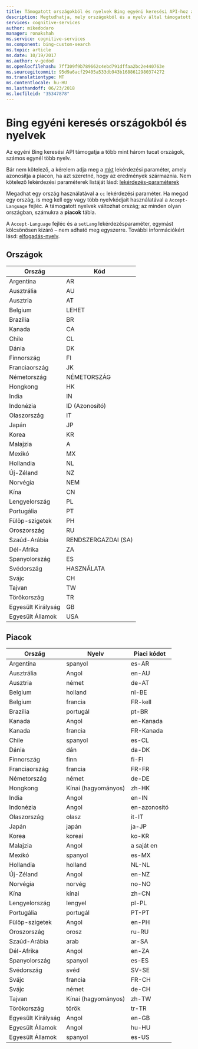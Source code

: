 ```yaml
---
title: Támogatott országokból és nyelvek Bing egyéni keresési API-hoz az Azure-on |} Microsoft Docs
description: Megtudhatja, mely országokból és a nyelv által támogatott, a Bing egyéni keresési API.
services: cognitive-services
author: mikedodaro
manager: ronakshah
ms.service: cognitive-services
ms.component: bing-custom-search
ms.topic: article
ms.date: 10/19/2017
ms.author: v-gedod
ms.openlocfilehash: 7ff309f9b789662c4ebd791dffaa2bc2e440763e
ms.sourcegitcommit: 95d9a6acf29405a533db943b1688612980374272
ms.translationtype: MT
ms.contentlocale: hu-HU
ms.lasthandoff: 06/23/2018
ms.locfileid: "35347878"
---
```

# <a name="bing-custom-search-countries-and-languages"></a>Bing egyéni keresés országokból és nyelvek

Az egyéni Bing keresési API támogatja a több mint három tucat országok, számos egynél több nyelv. 

Bár nem kötelező, a kérelem adja meg a [mkt](https://docs.microsoft.com/rest/api/cognitiveservices/bing-custom-search-api-v7-reference#mkt) lekérdezési paraméter, amely azonosítja a piacon, ha azt szeretné, hogy az eredmények származnia. Nem kötelező lekérdezési paraméterek listáját lásd: [lekérdezés-paraméterek](https://docs.microsoft.com/rest/api/cognitiveservices/bing-custom-search-api-v7-reference#query-parameters)

Megadhat egy ország használatával a `cc` lekérdezési paraméter. Ha megad egy ország, is meg kell egy vagy több nyelvkódjait használatával a `Accept-Language` fejléc. A támogatott nyelvek változhat ország; az minden olyan országban, számukra a **piacok** tábla.

A `Accept-Language` fejléc és a `setLang` lekérdezésparaméter, egymást kölcsönösen kizáró – nem adható meg egyszerre. További információkért lásd: [elfogadás-nyelv](https://docs.microsoft.com/rest/api/cognitiveservices/bing-custom-search-api-v7-reference#acceptlanguage).

## <a name="countries"></a>Országok

|Ország|Kód|
|-------|----|
|Argentína|AR|
|Ausztrália|AU|
|Ausztria|AT|
|Belgium|LEHET|
|Brazília|BR|
|Kanada|CA|
|Chile|CL|
|Dánia|DK|
|Finnország|FI|
|Franciaország|JK|
|Németország|NÉMETORSZÁG|
|Hongkong|HK|
|India|IN|
|Indonézia|ID (Azonosító)|
|Olaszország|IT|
|Japán|JP|
|Korea|KR|
|Malajzia|A|
|Mexikó|MX|
|Hollandia|NL|
|Új-Zéland|NZ|
|Norvégia|NEM|
|Kína|CN|
|Lengyelország|PL|
|Portugália|PT|
|Fülöp-szigetek|PH|
|Oroszország|RU|
|Szaúd-Arábia|RENDSZERGAZDAI (SA)|
|Dél-Afrika|ZA|
|Spanyolország|ES|
|Svédország|HASZNÁLATA|
|Svájc|CH|
|Tajvan|TW|
|Törökország|TR|
|Egyesült Királyság|GB|
|Egyesült Államok|USA|


## <a name="markets"></a>Piacok

|Ország|Nyelv|Piaci kódot|
|-------|--------|-----------|
|Argentína|spanyol|es-AR|
|Ausztrália|Angol|en-AU|
|Ausztria|német|de-AT|
|Belgium|holland|nl-BE|
|Belgium|francia|FR-kell|
|Brazília|portugál|pt-BR|
|Kanada|Angol|en-Kanada|
|Kanada|francia|FR-Kanada|
|Chile|spanyol|es-CL|
|Dánia|dán|da-DK|
|Finnország|finn|fi-FI|
|Franciaország|francia|FR-FR|
|Németország|német|de-DE|
|Hongkong|Kínai (hagyományos)|zh-HK|
|India|Angol|en-IN|
|Indonézia|Angol|en-azonosító|
|Olaszország|olasz|it-IT|
|Japán|japán|ja-JP|
|Korea|koreai|ko-KR|
|Malajzia|Angol|a saját en|
|Mexikó|spanyol|es-MX|
|Hollandia|holland|NL-NL|
|Új-Zéland|Angol|en-NZ|
|Norvégia|norvég|no-NO|
|Kína|kínai|zh-CN|
|Lengyelország|lengyel|pl-PL|
|Portugália|portugál|PT-PT|
|Fülöp-szigetek|Angol|en-PH|
|Oroszország|orosz|ru-RU|
|Szaúd-Arábia|arab|ar-SA|
|Dél-Afrika|Angol|en-ZA|
|Spanyolország|spanyol|es-ES|
|Svédország|svéd|SV-SE|
|Svájc|francia|FR-CH|
|Svájc|német|de-CH|
|Tajvan|Kínai (hagyományos)|zh-TW|
|Törökország|török|tr-TR|
|Egyesült Királyság|Angol|en-GB|
|Egyesült Államok|Angol|hu-HU|
|Egyesült Államok|spanyol|es-US|
